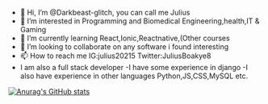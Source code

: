 - 👋 Hi, I’m @Darkbeast-glitch, you can call me Julius
- 👀 I’m interested in Programming and Biomedical Engineering,health,IT & Gaming
- 🌱 I’m currently learning  React,Ionic,Reactnative,(Other courses
- 💞️ I’m looking to collaborate on any software i found interesting 
- 📫 How to reach me IG:julius20215 Twitter:JuliusBoakye8
- I am also a full stack developer
-I have some experience in django
-I also have experience in other languages Python,JS,CSS,MySQL etc.

<!---
Darkbeast-glitch/Darkbeast-glitch is a ✨ special ✨ repository because its `README.md` (this file) appears on your GitHub profile.
You can click the Preview link to take a look at your changes.
--->

[![Anurag's GitHub stats](https://github-readme-stats.vercel.app/api?username=Darkbeast-glitch)](https://github.com/anuraghazra/github-readme-stats)
